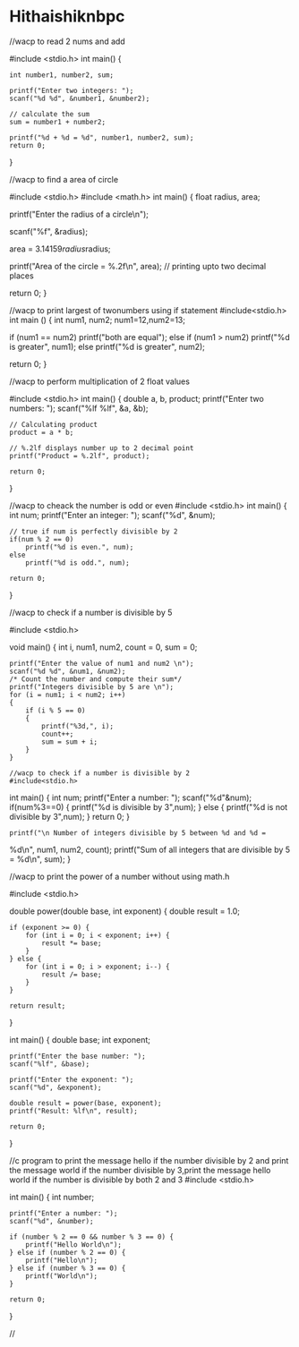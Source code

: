 # Hithaishiknbpc
//wacp to read 2 nums and add


#include <stdio.h>
int main() {    

    int number1, number2, sum;
    
    printf("Enter two integers: ");
    scanf("%d %d", &number1, &number2);

    // calculate the sum
    sum = number1 + number2;      
    
    printf("%d + %d = %d", number1, number2, sum);
    return 0;
}


//wacp to find a area of circle

#include <stdio.h>
#include <math.h>
int main()
{
  float radius, area;

  printf("Enter the radius of a circle\n");

  scanf("%f", &radius);

  area = 3.14159*radius*radius;

  printf("Area of the circle = %.2f\n", area);  // printing upto two decimal places

  return 0;
}



//wacp to print largest of twonumbers using if statement
#include<stdio.h>
int main ()
{
  int num1, num2;
  num1=12,num2=13;

  if (num1 == num2)
    printf("both are equal");
  else if (num1 > num2) 
    printf("%d is greater", num1);
  else
    printf("%d is greater", num2);

  return 0;
}




//wacp to perform multiplication of 2 float values

#include <stdio.h>
int main() {
    double a, b, product;
    printf("Enter two numbers: ");
    scanf("%lf %lf", &a, &b);  
 
    // Calculating product
    product = a * b;

    // %.2lf displays number up to 2 decimal point
    printf("Product = %.2lf", product);
    
    return 0;
}


//wacp to cheack the number is odd or even
#include <stdio.h>
int main() {
    int num;
    printf("Enter an integer: ");
    scanf("%d", &num);

    // true if num is perfectly divisible by 2
    if(num % 2 == 0)
        printf("%d is even.", num);
    else
        printf("%d is odd.", num);
    
    return 0;
}


//wacp to check if a number is divisible by 5

#include <stdio.h>
 
void main()
{
    int i, num1, num2, count = 0, sum = 0;
 
    printf("Enter the value of num1 and num2 \n");
    scanf("%d %d", &num1, &num2);
    /* Count the number and compute their sum*/
    printf("Integers divisible by 5 are \n");
    for (i = num1; i < num2; i++)
    {
        if (i % 5 == 0)
        {
            printf("%3d,", i);
            count++;
            sum = sum + i;
        }
    }
    
    //wacp to check if a number is divisible by 2
    #include<stdio.h>
int main()
{
	int num;
	printf("Enter a number: ");
	scanf("%d"&num);
	if(num%3==0)
	{
		printf("%d is divisible by 3",num);
	}
	else
	{
		printf("%d is not divisible by 3",num);
	}
	return 0;
}


    printf("\n Number of integers divisible by 5 between %d and %d =
 %d\n", num1, num2, count);
    printf("Sum of all integers that are divisible by 5 = %d\n", sum);
}


//wacp to print the power of a number without using math.h


#include <stdio.h>

double power(double base, int exponent) {
    double result = 1.0;

    if (exponent >= 0) {
        for (int i = 0; i < exponent; i++) {
            result *= base;
        }
    } else {
        for (int i = 0; i > exponent; i--) {
            result /= base;
        }
    }

    return result;
}

int main() {
    double base;
    int exponent;

    printf("Enter the base number: ");
    scanf("%lf", &base);

    printf("Enter the exponent: ");
    scanf("%d", &exponent);

    double result = power(base, exponent);
    printf("Result: %lf\n", result);

    return 0;
}

//c program to print the message hello if the number divisible by 2 and print the message world if the number divisible by 3,print the message hello world if the number is divisible by both 2 and 3
#include <stdio.h>

int main() {
    int number;

    printf("Enter a number: ");
    scanf("%d", &number);

    if (number % 2 == 0 && number % 3 == 0) {
        printf("Hello World\n");
    } else if (number % 2 == 0) {
        printf("Hello\n");
    } else if (number % 3 == 0) {
        printf("World\n");
    }

    return 0;
}


//

